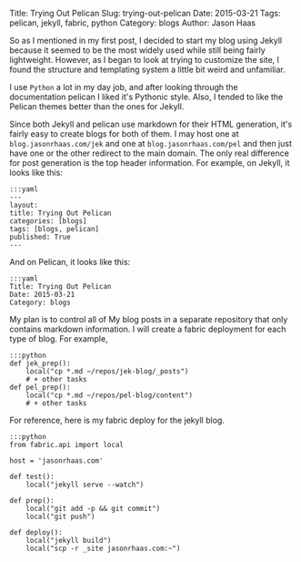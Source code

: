 Title: Trying Out Pelican
Slug: trying-out-pelican
Date: 2015-03-21
Tags: pelican, jekyll, fabric, python
Category: blogs
Author: Jason Haas

So as I mentioned in my first post, I decided to start my blog using Jekyll because it seemed to be the most widely used while still being fairly lightweight. However, as I began to look at trying to customize the site, I found the structure and templating system a little bit weird and unfamiliar.

I use `Python` a lot in my day job, and after looking through the documentation pelican I liked it's Pythonic style. Also, I tended to like the Pelican themes better than the ones for Jekyll.

Since both Jekyll and pelican use markdown for their HTML generation, it's fairly easy to create blogs for both of them. I may host one at `blog.jasonrhaas.com/jek` and one at `blog.jasonrhaas.com/pel` and then just have one or the other redirect to the main domain. The only real difference for post generation is the top header information. For example, on Jekyll, it looks like this:

	:::yaml
	---
	layout: 
	title: Trying Out Pelican
	categories: [blogs]
	tags: [blogs, pelican]
	published: True
	---

And on Pelican, it looks like this:

	:::yaml
	Title: Trying Out Pelican
	Date: 2015-03-21
	Category: blogs

My plan is to control all of My blog posts in a separate repository that only contains markdown information. I will create a fabric deployment for each type of blog. For example,

	:::python
	def jek_prep():
		local("cp *.md ~/repos/jek-blog/_posts")
		# + other tasks
	def pel_prep():
		local("cp *.md ~/repos/pel-blog/content")
		# + other tasks

For reference, here is my fabric deploy for the jekyll blog.

	:::python
	from fabric.api import local

	host = 'jasonrhaas.com'

	def test():
		local("jekyll serve --watch")

	def prep():
	    local("git add -p && git commit")
	    local("git push")

	def deploy():
		local("jekyll build")
		local("scp -r _site jasonrhaas.com:~")